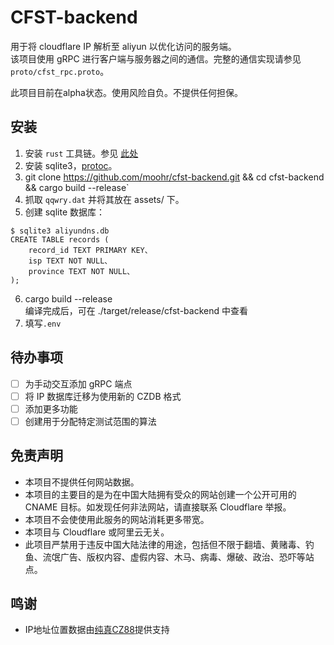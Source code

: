 # CFST-backend
用于将 cloudflare IP 解析至 aliyun 以优化访问的服务端。    
该项目使用 gRPC 进行客户端与服务器之间的通信。完整的通信实现请参见 `proto/cfst_rpc.proto`。

此项目目前在alpha状态。使用风险自负。不提供任何担保。

## 安装
1. 安装 `rust` 工具链。参见 [此处](https://rustup.rs)
2. 安装 sqlite3，[protoc](https://grpc.io/docs/protoc-installation/)。
3. git clone https://github.com/moohr/cfst-backend.git && cd cfst-backend && cargo build --release`
4. 抓取 `qqwry.dat` 并将其放在 assets/ 下。
5. 创建 sqlite 数据库：
```
$ sqlite3 aliyundns.db
CREATE TABLE records (
    record_id TEXT PRIMARY KEY、
    isp TEXT NOT NULL、
    province TEXT NOT NULL、
);
```
6. cargo build --release     
   编译完成后，可在 ./target/release/cfst-backend 中查看
7. 填写`.env`

## 待办事项
- [ ] 为手动交互添加 gRPC 端点
- [ ] 将 IP 数据库迁移为使用新的 CZDB 格式
- [ ] 添加更多功能
- [ ] 创建用于分配特定测试范围的算法

## 免责声明
- 本项目不提供任何网站数据。
- 本项目的主要目的是为在中国大陆拥有受众的网站创建一个公开可用的 CNAME 目标。如发现任何非法网站，请直接联系 Cloudflare 举报。
- 本项目不会使使用此服务的网站消耗更多带宽。
- 本项目与 Cloudflare 或阿里云无关。
- 此项目严禁用于违反中国大陆法律的用途，包括但不限于翻墙、黄赌毒、钓鱼、流氓广告、版权内容、虚假内容、木马、病毒、爆破、政治、恐吓等站点。

## 鸣谢
- <p>IP地址位置数据由<a href="https://www.cz88.net">纯真CZ88</a>提供支持</p>